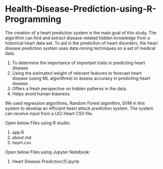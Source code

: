 # Health-Disease-Prediction-using-R-Programming

The creation of a heart prediction system is the main goal of this study. The algorithm can find and extract disease-related hidden knowledge from a historical heart data set. To aid in the prediction of heart disorders, the heart disease prediction system uses data mining techniques on a set of medical data.
1)	To determine the importance of important traits in predicting heart disease.
2)	Using the estimated weight of relevant features to forecast heart disease (using ML algorithms) to assess accuracy in predicting heart disease.
3)	Offers a fresh perspective on hidden patterns in the data.
4)	Helps avoid human biasness.

We used regression algorithms, Random Forest algorithm, SVM in this system to develop an efficient heart attack prediction system. The system can receive input from a UCI Heart CSV file. 

Open below Files using R studio:
1) app.R
2) about.md
3) heart.csv

Open below Files using Jupyter Notebook:
1) Heart Disease Prediction(1).ipynb

